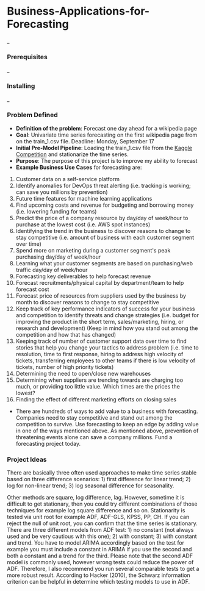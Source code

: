 # Business-Applications-for-Forecasting

_

### Prerequisites

_

### Installing

_

### Problem Defined

- **Definition of the problem**:
Forecast one day ahead for a wikipedia page
- **Goal**: Univariate time series forecasting on the first wikipedia page from on the train_1.csv file.  Deadline: Monday, September 17
- **Initial Pre-Model Pipeline**: Loading the train_1.csv file from the [Kaggle Competition](https://www.kaggle.com/c/web-traffic-time-series-forecasting) and
stationarize the time series.
- **Purpose**: The purpose of this project is to improve my ability to forecast
- **Example Business Use Cases** for forecasting are:
1. Customer data on a self-service platform
2. Identify anomalies for DevOps threat alerting (i.e. tracking is working; can save you millions by prevention)
3. Future time features for machine learning applications
4. Find upcoming costs and revenue for budgeting and borrowing money (i.e. lowering funding for teams)
5. Predict the price of a company resource by day/day of week/hour to purchase at the lowest cost (i.e. AWS spot instances)
6. Identifying the trend in the business to discover reasons to change to stay competitive (i.e. amount of business with each customer segment over time)
7. Spend more on marketing during a customer segment's peak purchasing day/day of week/hour
8. Learning what your customer segments are based on purchasing/web traffic day/day of week/hour
9. Forecasting key deliverables to help forecast revenue
10. Forecast recruitments/physical capital by department/team to help forecast cost
11. Forecast price of resources from suppliers used by the business by month to discover reasons to change to stay competitive
12. Keep track of key performance indicators of success for your business and competition to identify threats and change strategies (i.e. budget for improving the product in the short term, sales/marketing, hiring, or research and development) (Keep in mind how you stand out among the competition and how that has changed)
13. Keeping track of number of customer support data over time to find stories that help you change your tactics to address problem (i.e. time to resolution, time to first response, hiring to address high velocity of tickets, transferring employees to other teams if there is low velocity of tickets, number of high priority tickets)
14. Determining the need to open/close new warehouses
15. Determining when suppliers are trending towards are charging too much, or providing too little value.  Which times are the prices the lowest?
16. Finding the effect of different marketing efforts on closing sales

- There are hundreds of ways to add value to a business with forecasting.  Companies need to stay competitive and stand out among the competition to survive.  Use forecasting to keep an edge by adding value in one of the ways mentioned above.  As mentioned above, prevention of threatening events alone can save a company millions.  Fund a forecasting project today.

### Project Ideas

There are basically three often used approaches to make time series stable based on three difference scenarios: 1) first difference for linear trend; 2) log for non-linear trend; 3) log seasonal difference for seasonality.

Other methods are square, log difference, lag. However, sometime it is difficult to get stationary, then you could try different combinations of those techniques for example log square difference and so on. Stationarity is tested via unit root for example ADF, ADF-GLS, KPSS, PP, CH. If you can reject the null of unit root, you can confirm that the time series is stationary. There are three different models from ADF test: 1) no constant (not always used and be very cautious with this one); 2) with constant; 3) with constant and trend. You have to model ARIMA accordingly based on the test for example you must include a constant in ARIMA if you use the second and both a constant and a trend for the third. Please note that the second ADF model is commonly used, however wrong tests could reduce the power of ADF. Therefore, I also recommend you run several comparable tests to get a more robust result. According to Hacker (2010), the Schwarz information criterion can be helpful in determine which testing models to use in ADF.
